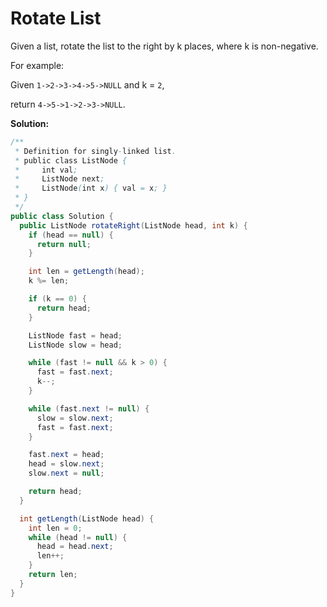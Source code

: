 # Rotate List

Given a list, rotate the list to the right by k places, where k is non-negative.

For example:

Given `1->2->3->4->5->NULL` and k = `2`,

return `4->5->1->2->3->NULL`.

**Solution:**
```java
/**
 * Definition for singly-linked list.
 * public class ListNode {
 *     int val;
 *     ListNode next;
 *     ListNode(int x) { val = x; }
 * }
 */
public class Solution {
  public ListNode rotateRight(ListNode head, int k) {
    if (head == null) {
      return null;
    }

    int len = getLength(head);
    k %= len;

    if (k == 0) {
      return head;
    }

    ListNode fast = head;
    ListNode slow = head;

    while (fast != null && k > 0) {
      fast = fast.next;
      k--;
    }

    while (fast.next != null) {
      slow = slow.next;
      fast = fast.next;
    }

    fast.next = head;
    head = slow.next;
    slow.next = null;

    return head;
  }

  int getLength(ListNode head) {
    int len = 0;
    while (head != null) {
      head = head.next;
      len++;
    }
    return len;
  }
}
```